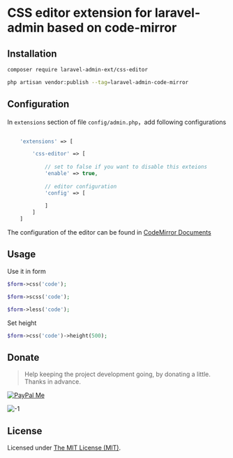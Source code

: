 CSS editor extension for laravel-admin based on code-mirror
======

## Installation 

```bash
composer require laravel-admin-ext/css-editor

php artisan vendor:publish --tag=laravel-admin-code-mirror
```

## Configuration

In `extensions` section of file `config/admin.php`，add following configurations
```php

    'extensions' => [

        'css-editor' => [
        
            // set to false if you want to disable this exteions
            'enable' => true,
            
            // editor configuration 
            'config' => [
                
            ]
        ]
    ]

```

The configuration of the editor can be found in [CodeMirror Documents](https://codemirror.net/)

## Usage

Use it in form
```php
$form->css('code');

$form->scss('code');

$form->less('code');

```

Set height
```php
$form->css('code')->height(500);
```

## Donate

> Help keeping the project development going, by donating a little. Thanks in advance.

[![PayPal Me](https://img.shields.io/badge/Donate-PayPal-green.svg)](https://www.paypal.me/zousong)

![-1](https://cloud.githubusercontent.com/assets/1479100/23287423/45c68202-fa78-11e6-8125-3e365101a313.jpg)

License
------------
Licensed under [The MIT License (MIT)](LICENSE).
